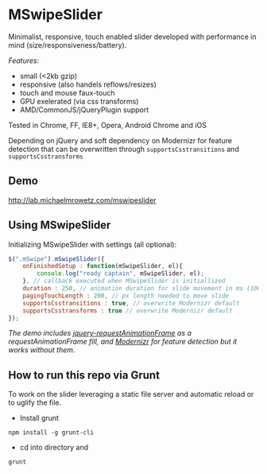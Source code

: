 MSwipeSlider
==============

Minimalist, responsive, touch enabled slider developed with performance in mind (size/responsiveness/battery).

*Features:*
- small (<2kb gzip)
- responsive (also handels reflows/resizes)
- touch and mouse faux-touch
- GPU exelerated (via css transforms)
- AMD/CommonJS/jQueryPlugin support

Tested in Chrome, FF, IE8+, Opera, Android Chrome and iOS

Depending on jQuery and soft dependency on Modernizr for feature detection that can be overwritten through `supportsCsstransitions` and `supportsCsstransforms`


Demo
----
http://lab.michaelmrowetz.com/mswipeslider


Using MSwipeSlider
------------------
Initializing MSwipeSlider with settings (all optional):

```JavaScript
$(".mSwipe").mSwipeSlider({
	onFinishedSetup : function(mSwipeSlider, el){
		console.log("ready captain", mSwipeSlider, el);
	}, // callback executed when MSwipeSlider is initiallized
	duration : 250, // animation duration for slide movement in ms (1000ms = 1sec)
	pagingTouchLength : 200, // px length needed to move slide
	supportsCsstransitions : true, // overwrite Modernizr default
	supportsCsstransforms : true // overwrite Modernizr default
});
```

_The demo includes [jquery-requestAnimationFrame](https://github.com/gnarf/jquery-requestAnimationFrame) as a requestAnimationFrame fill, and [Modernizr](http://modernizr.com/) for feature detection but it works without them._


How to run this repo via Grunt
-------------------------
To work on the slider leveraging a static file server and automatic reload or to uglify the file.

- Install grunt
 ```
 npm install -g grunt-cli
 ```
- cd into directory and 
 ```
 grunt
 ```